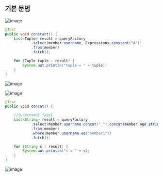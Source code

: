 ## **기본 문법**

![image](https://user-images.githubusercontent.com/79301439/189856451-ebc8818d-d8f3-4113-867f-0e350cf0a579.png)

```java
@Test
public void constant() {
    List<Tuple> result = queryFactory
            .select(member.username, Expressions.constant("A"))
            .from(member)
            .fetch();

    for (Tuple tuple : result) {
        System.out.println("tuple = " + tuple);
    }
}
```

![image](https://user-images.githubusercontent.com/79301439/189856670-ac415e92-a635-4c16-8ca5-45e1d94b1038.png)

![image](https://user-images.githubusercontent.com/79301439/189856718-afe3742a-bf58-48c7-9fcc-1056392b3a6a.png)

```java
@Test
public void concat() {

    //{username}_{age}
    List<String> result = queryFactory
            .select(member.username.concat("_").concat(member.age.stringValue()))
            .from(member)
            .where(member.username.eq("member1"))
            .fetch();

    for (String s : result) {
        System.out.println("s = " + s);
    }
}
```

![image](https://user-images.githubusercontent.com/79301439/189856962-25d24ac0-8c5d-43fb-b16f-ae722bba379e.png)
